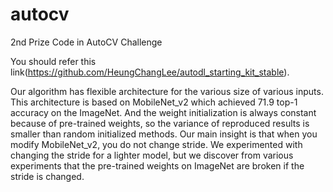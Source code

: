 # autocv
2nd Prize Code in AutoCV Challenge

You should refer this link(https://github.com/HeungChangLee/autodl_starting_kit_stable).

Our algorithm has flexible architecture for the various size of various inputs. This architecture is based on MobileNet_v2 which achieved 71.9 top-1 accuracy on the ImageNet. And the weight initialization is always constant because of pre-trained weights, so the variance of reproduced results is smaller than random initialized methods.
Our main insight is that when you modify MobileNet_v2, you do not change stride. We experimented with changing the stride for a lighter model, but we discover from various experiments that the pre-trained weights on ImageNet are broken if the stride is changed.
